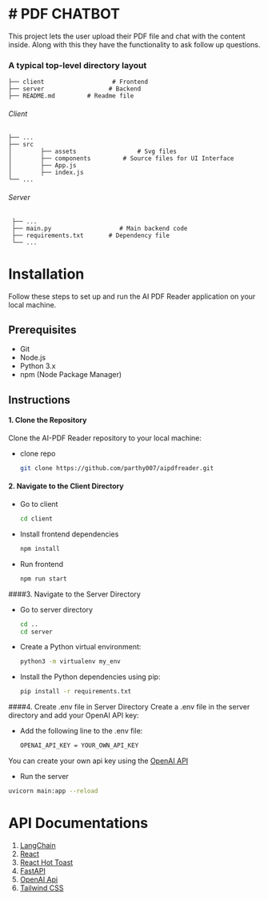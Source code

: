 # # PDF CHATBOT

This project lets the user upload their PDF file and chat with the content inside. Along with this they have the functionality to ask follow up questions.

### A typical top-level directory layout

    ├── client                   # Frontend
    ├── server                  # Backend
    ├── README.md         # Readme file

###### Client

    ├── ...
    ├── src
    │        ├── assets                 # Svg files
    │        ├── components         # Source files for UI Interface
    │        ├── App.js
    │        ├── index.js
    └── ...

###### Server

     ├── ...
     ├── main.py                   # Main backend code
     ├── requirements.txt       # Dependency file
     └── ...

# Installation

Follow these steps to set up and run the AI PDF Reader application on your local machine.

## Prerequisites

- Git
- Node.js
- Python 3.x
- npm (Node Package Manager)

## Instructions

#### 1. Clone the Repository

Clone the AI-PDF Reader repository to your local machine:

- clone repo
  ```sh
  git clone https://github.com/parthy007/aipdfreader.git
  ```

#### 2. Navigate to the Client Directory

- Go to client
  ```sh
  cd client
  ```
- Install frontend dependencies
  ```sh
  npm install
  ```
- Run frontend
  ```sh
  npm run start
  ```

####3. Navigate to the Server Directory

- Go to server directory
  ```sh
  cd ..
  cd server
  ```
- Create a Python virtual environment:
  ```sh
  python3 -m virtualenv my_env
  ```
- Install the Python dependencies using pip:
  ```sh
  pip install -r requirements.txt
  ```

####4. Create .env file in Server Directory
Create a .env file in the server directory and add your OpenAI API key:

- Add the following line to the .env file:
  ```sh
  OPENAI_API_KEY = YOUR_OWN_API_KEY
  ```

You can create your own api key using the [OpenAI API](https://openai.com/blog/openai-api "OpenAI API")

- Run the server

```sh
uvicorn main:app --reload
```

# API Documentations

1. [LangChain](https://python.langchain.com/docs/get_started/introduction "LangChain")
2. [React](https://legacy.reactjs.org/docs/getting-started.html "React")
3. [React Hot Toast](https://react-hot-toast.com/docs "React Hot Toast")
4. [FastAPI](https://fastapi.tiangolo.com "FastAPI")
5. [OpenAI Api](https://platform.openai.com/docs/introduction "OpenAI Api")
6. [Tailwind CSS](https://tailwindcss.com/docs/installation "Tailwind CSS")
